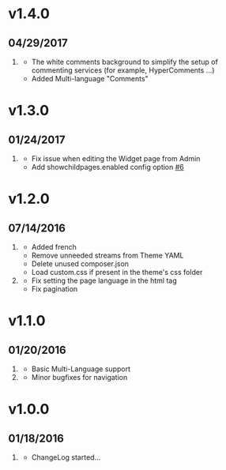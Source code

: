 # v1.4.0
## 04/29/2017

1. [](#optimize)
    * The white comments background to simplify the setup of commenting services (for example, HyperComments ...)
   [](#improved)
    * Added Multi-language "Comments"

# v1.3.0
## 01/24/2017

1. [](#bugfix)
    * Fix issue when editing the Widget page from Admin
    * Add showchildpages.enabled config option [#6](https://github.com/getgrav/grav-theme-receptar/pull/6)

# v1.2.0
## 07/14/2016

1. [](#improved)
    * Added french
    * Remove unneeded streams from Theme YAML
    * Delete unused composer.json
    * Load custom.css if present in the theme's css folder
1. [](#bugfix)
    * Fix setting the page language in the html tag
    * Fix pagination

# v1.1.0
## 01/20/2016

1. [](#new)
    * Basic Multi-Language support
2. [](#bugfix)
    * Minor bugfixes for navigation

# v1.0.0
## 01/18/2016

1. [](#new)
    * ChangeLog started...
